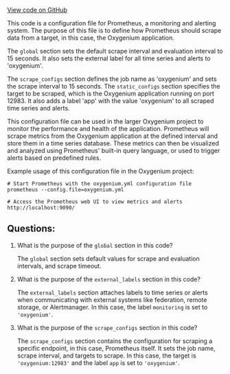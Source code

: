 [View code on GitHub](https://github.com/oxygenium/oxygenium/docker/prometheus/prometheus.yml)

This code is a configuration file for Prometheus, a monitoring and alerting system. The purpose of this file is to define how Prometheus should scrape data from a target, in this case, the Oxygenium application. 

The `global` section sets the default scrape interval and evaluation interval to 15 seconds. It also sets the external label for all time series and alerts to 'oxygenium'. 

The `scrape_configs` section defines the job name as 'oxygenium' and sets the scrape interval to 15 seconds. The `static_configs` section specifies the target to be scraped, which is the Oxygenium application running on port 12983. It also adds a label 'app' with the value 'oxygenium' to all scraped time series and alerts. 

This configuration file can be used in the larger Oxygenium project to monitor the performance and health of the application. Prometheus will scrape metrics from the Oxygenium application at the defined interval and store them in a time series database. These metrics can then be visualized and analyzed using Prometheus' built-in query language, or used to trigger alerts based on predefined rules. 

Example usage of this configuration file in the Oxygenium project:

```
# Start Prometheus with the oxygenium.yml configuration file
prometheus --config.file=oxygenium.yml

# Access the Prometheus web UI to view metrics and alerts
http://localhost:9090/
```
## Questions: 
 1. What is the purpose of the `global` section in this code?
    
    The `global` section sets default values for scrape and evaluation intervals, and scrape timeout. 

2. What is the purpose of the `external_labels` section in this code?
    
    The `external_labels` section attaches labels to time series or alerts when communicating with external systems like federation, remote storage, or Alertmanager. In this case, the label `monitoring` is set to `'oxygenium'`.

3. What is the purpose of the `scrape_configs` section in this code?
    
    The `scrape_configs` section contains the configuration for scraping a specific endpoint, in this case, Prometheus itself. It sets the job name, scrape interval, and targets to scrape. In this case, the target is `'oxygenium:12983'` and the label `app` is set to `'oxygenium'`.